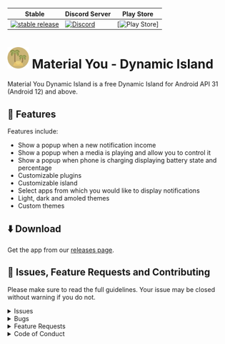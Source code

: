 | Stable | Discord Server | Play Store |
|--------|----------------|------------|
| [![stable release](https://img.shields.io/github/release/Angel-Studio/Material-You-Dynamic-Island.svg?maxAge=3600&label=download)](https://github.com/Angel-Studio/Material-You-Dynamic-Island/releases) | [![Discord](https://img.shields.io/discord/1065299087030747216.svg?label=discord&labelColor=7289da&color=2c2f33&style=flat)](https://discord.gg/8NfBrxKs4T) | [![Play Store](https://img.shields.io/github/release/Angel-Studio/Material-You-Dynamic-Island.svg?maxAge=3600&label=download)]

# <img src="./.github/readme-images/app-icon.png" width="48"> Material You - Dynamic Island
Material You Dynamic Island is a free Dynamic Island for Android API 31 (Android 12) and above.

## 🌟 Features

Features include:
* Show a popup when a new notification income
* Show a popup when a media is playing and allow you to control it
* Show a popup when phone is charging displaying battery state and percentage
* Customizable plugins
* Customizable island
* Select apps from which you would like to display notifications
* Light, dark and amoled themes
* Custom themes

## ⬇️ Download
Get the app from our [releases page](https://github.com/Angel-Studio/Material-You-Dynamic-Island/releases).

## 💟 Issues, Feature Requests and Contributing

Please make sure to read the full guidelines. Your issue may be closed without warning if you do not.

<details><summary>Issues</summary>

1. **Before reporting a new issue, take a look at the [changelog](https://github.com/Angel-Studio/Material-You-Dynamic-Island/releases) and the already opened [issues](https://github.com/Angel-Studio/Material-You-Dynamic-Island/issues).**
2. If you are unsure, ask here: [![Discord](https://img.shields.io/discord/1065299087030747216.svg)](https://discord.gg/8NfBrxKs4T)

</details>

<details><summary>Bugs</summary>

* Include version (Settings → About → Version)
 * If not latest, try updating, it may have already been solved
* Include steps to reproduce (if not obvious from description)
* Include screenshot (if needed)
* If it could be device-dependent, try reproducing on another device (if possible)
* Don't group unrelated requests into one issue

</details>

<details><summary>Feature Requests</summary>

* Write a detailed issue, explaining what it should do or how.
* Include screenshot (if needed)

</details>

<details><summary>Code of Conduct</summary>

See [CODE_OF_CONDUCT.md](./CODE_OF_CONDUCT.md).
</details>
